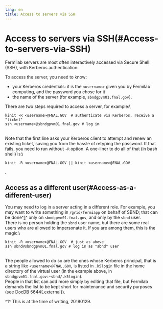 ```yaml
---
lang: en
title: Access to servers via SSH
---
```




Access to servers via SSH(#Access-to-servers-via-SSH)
======================================================================

Fermilab servers are most often interactively accessed via Secure Shell
(SSH), with Kerberos authentication.

To access the server, you need to know:

-   your Kerberos credentials: it is the `<username>` given you by
    Fermilab computing, and the password you chose for it
-   the name of the server (for example, `sbndgpvm01.fnal.gov`).

There are two steps required to access a server, for example:\

    kinit -R <username>@FNAL.GOV  # authenticate via Kerberos, receive a "ticket" 
    ssh <username>@sbndgpvm01.fnal.gov # log in

\
Note that the first line asks your Kerberos client to attempt and renew
an existing ticket, saving you from the hassle of retyping the password.
If that fails, you need to run without `-R` option. A one-liner to do
all of that (in bash shell) is:\

    kinit -R <username>@FNAL.GOV || kinit <username>@FNAL.GOV

.



Access as a different user(#Access-as-a-different-user)
------------------------------------------------------------------------

You may need to log in a server acting in a different role. For example,
you may want to write something in `/grid/fermiapp` on behalf of SBND;
that can be done^[1](#fn1)^ only on `sbndgpvm01.fnal.gov`, and only by
the `sbnd` user.\
There is no person holding the `sbnd` user name, but there are some real
users who are allowed to impersonate it. If you are among them, this is
the magic:\

    kinit -R <username>@FNAL.GOV  # just as above
    ssh sbnd@sbndgpvm01.fnal.gov # log in as "sbnd" user

\
The people allowed to do so are the ones whose Kerberos principal, that
is a string like `<username>@FNAL.GOV`, is listed in `.k5login` file in
the home directory of the virtual user (in the example above, in
`sbndgpvm01.fnal.gov:~sbnd/.k5login`).\
People in that list can add more simply by editing that file, but
Fermilab demands the list to be kept short for maintenance and security
purposes (see [DocDB
5644](http://cd-docdb.fnal.gov/cgi-bin/RetrieveFile?docid=5644){.external}).

^1^ This is at the time of writing, 20180129.
